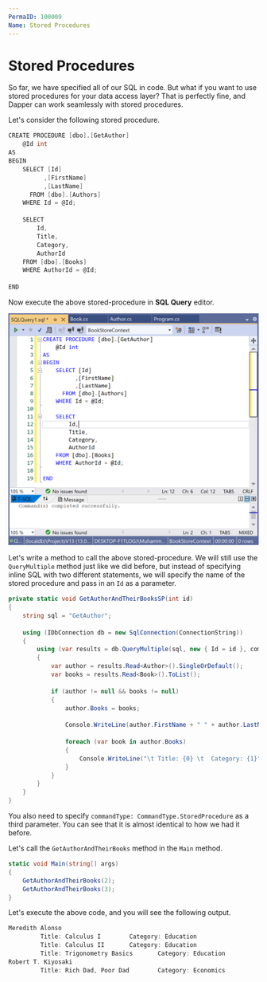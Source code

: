 ```yaml
---
PermaID: 100009
Name: Stored Procedures
---
```


# Stored Procedures

So far, we have specified all of our SQL in code. But what if you want to use stored procedures for your data access layer? That is perfectly fine, and Dapper can work seamlessly with stored procedures. 

Let's consider the following stored procedure.

```csharp
CREATE PROCEDURE [dbo].[GetAuthor]
	@Id int
AS
BEGIN
	SELECT [Id]
		  ,[FirstName]
		  ,[LastName]
	  FROM [dbo].[Authors]
	WHERE Id = @Id;

	SELECT 
		Id,
		Title,
		Category,
		AuthorId
	FROM [dbo].[Books] 
	WHERE AuthorId = @Id;

END
```

Now execute the above stored-procedure in **SQL Query** editor.

<img src="images/stored-procedures-1.png" alt="Create a stored procedure">

Let's write a method to call the above stored-procedure. We will still use the `QueryMultiple` method just like we did before, but instead of specifying inline SQL with two different statements, we will specify the name of the stored procedure and pass in an `Id` as a parameter. 

```csharp
private static void GetAuthorAndTheirBooksSP(int id)
{
    string sql = "GetAuthor";

    using (IDbConnection db = new SqlConnection(ConnectionString))
    {
        using (var results = db.QueryMultiple(sql, new { Id = id }, commandType: CommandType.StoredProcedure ))
        {
            var author = results.Read<Author>().SingleOrDefault();
            var books = results.Read<Book>().ToList();

            if (author != null && books != null)
            {
                author.Books = books;

                Console.WriteLine(author.FirstName + " " + author.LastName);

                foreach (var book in author.Books)
                {
                    Console.WriteLine("\t Title: {0} \t  Category: {1}", book.Title, book.Category);
                }
            }
        }
    }
}
```

You also need to specify `commandType: CommandType.StoredProcedure` as a third parameter. You can see that it is almost identical to how we had it before. 

Let's call the `GetAuthorAndTheirBooks` method in the `Main` method.

```csharp
static void Main(string[] args)
{
    GetAuthorAndTheirBooks(2);
    GetAuthorAndTheirBooks(3);
}
```

Let's execute the above code, and you will see the following output.

```csharp
Meredith Alonso
         Title: Calculus I        Category: Education
         Title: Calculus II       Category: Education
         Title: Trigonometry Basics       Category: Education
Robert T. Kiyosaki
         Title: Rich Dad, Poor Dad        Category: Economics
```
